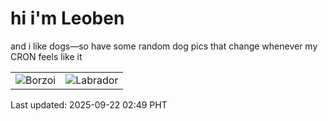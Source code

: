 # hi i'm Leoben

and i like dogs—so have some random dog pics that change whenever my CRON feels like it

|  |  |
|--------|----------|
| ![Borzoi](https://random-dog-vercel.vercel.app/api/random-borzoi?v=1758480555) | ![Labrador](https://random-dog-vercel.vercel.app/api/random-labrador?v=1758480555) |

Last updated: 2025-09-22 02:49 PHT
